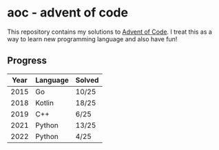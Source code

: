 # aoc - advent of code
This repository contains my solutions to [Advent of Code](https://adventofcode.com/).
I treat this as a way to learn new programming language and also have fun!
## Progress
| Year  | Language   | Solved |
|-------|------------|--------|
| 2015  | Go         | 10/25  | 
| 2018  | Kotlin     | 18/25  |
| 2019  | C++        | 6/25   |
| 2021  | Python     | 13/25  |
| 2022  | Python     | 4/25   |


